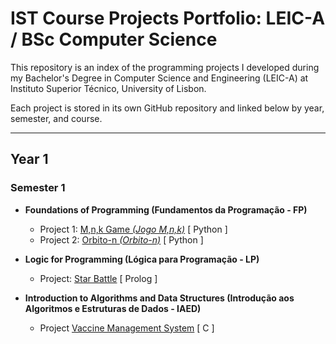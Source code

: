 # IST Course Projects Portfolio: LEIC-A / BSc Computer Science

This repository is an index of the programming projects I developed during my Bachelor's Degree in Computer Science and Engineering (LEIC-A) at Instituto Superior Técnico, University of Lisbon.

Each project is stored in its own GitHub repository and linked below by year, semester, and course.

---

## Year 1

### Semester 1

- **Foundations of Programming (Fundamentos da Programação - FP)**
  - Project 1: [M,n,k Game *(Jogo M,n,k)*](https://github.com/brunobrsr1/mnk-game) [ Python ]
  - Project 2: [Orbito-n *(Orbito-n)*](https://github.com/brunobrsr1/orbito-n) [ Python ]

- **Logic for Programming (Lógica para Programação - LP)**
  - Project: [Star Battle](https://github.com/brunobrsr1/star-battle) [ Prolog ]

- **Introduction to Algorithms and Data Structures (Introdução aos Algoritmos e Estruturas de Dados - IAED)**
  - Project [Vaccine Management System](https://github.com/brunobrsr1/vaccine-management-system) [ C ]
